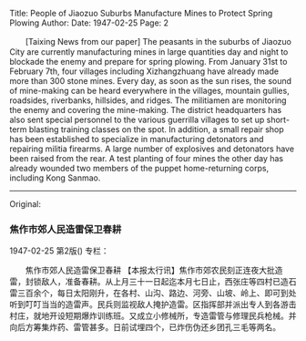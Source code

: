 Title: People of Jiaozuo Suburbs Manufacture Mines to Protect Spring Plowing
Author:
Date: 1947-02-25
Page: 2

　　[Taixing News from our paper] The peasants in the suburbs of Jiaozuo City are currently manufacturing mines in large quantities day and night to blockade the enemy and prepare for spring plowing. From January 31st to February 7th, four villages including Xizhangzhuang have already made more than 300 stone mines. Every day, as soon as the sun rises, the sound of mine-making can be heard everywhere in the villages, mountain gullies, roadsides, riverbanks, hillsides, and ridges. The militiamen are monitoring the enemy and covering the mine-making. The district headquarters has also sent special personnel to the various guerrilla villages to set up short-term blasting training classes on the spot. In addition, a small repair shop has been established to specialize in manufacturing detonators and repairing militia firearms. A large number of explosives and detonators have been raised from the rear. A test planting of four mines the other day has already wounded two members of the puppet home-returning corps, including Kong Sanmao.



<hr /> 

Original: 


### 焦作市郊人民造雷保卫春耕

1947-02-25
第2版()
专栏：

　　焦作市郊人民造雷保卫春耕
    【本报太行讯】焦作市郊农民刻正连夜大批造雷，封锁敌人，准备春耕。从上月三十一日起迄本月七日止，西张庄等四村已造石雷三百余个，每日太阳刚升，在各村、山沟、路边、河旁、山坡、岭上、即可到处听到叮叮当当的造雷声。民兵则监视敌人掩护造雷。区指挥部并派出专人到各游击村庄，就地开设短期爆炸训练班。又成立小修械所，专造雷管与修理民兵枪械。并向后方筹集炸药、雷管甚多。日前试埋四个，已炸伤伪还乡团孔三毛等两名。
